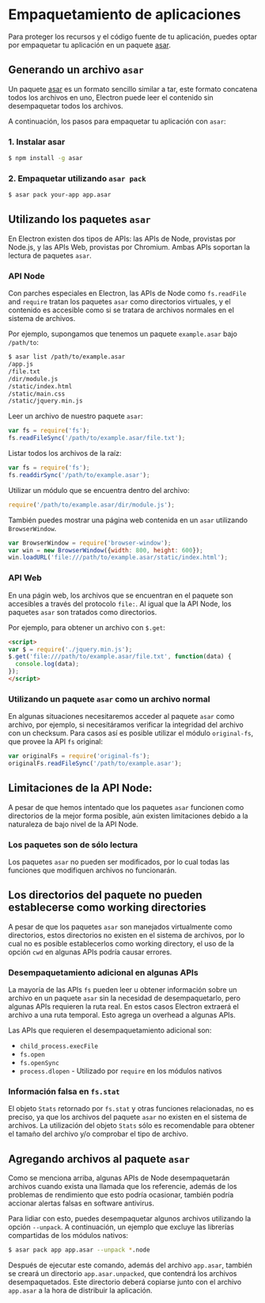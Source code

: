 # Empaquetamiento de aplicaciones

Para proteger los recursos y el código fuente de tu aplicación, puedes optar por empaquetar
tu aplicación en un paquete [asar][asar].

## Generando un archivo `asar`

Un paquete [asar][asar] es un formato sencillo similar a tar, este formato concatena todos los archivos en uno,
Electron puede leer el contenido sin desempaquetar todos los archivos.

A continuación, los pasos para empaquetar tu aplicación con `asar`:

### 1. Instalar asar

```bash
$ npm install -g asar
```

### 2. Empaquetar utilizando `asar pack`

```bash
$ asar pack your-app app.asar
```

## Utilizando los paquetes `asar`

En Electron existen dos tipos de APIs: las APIs de Node, provistas por Node.js,
y las APIs Web, provistas por Chromium. Ambas APIs soportan la lectura de paquetes `asar`.

### API Node

Con parches especiales en Electron, las APIs de Node como `fs.readFile` and `require`
tratan los paquetes `asar` como directorios virtuales, y el contenido es accesible como si se tratara
de archivos normales en el sistema de archivos.

Por ejemplo, supongamos que tenemos un paquete `example.asar` bajo `/path/to`:

```bash
$ asar list /path/to/example.asar
/app.js
/file.txt
/dir/module.js
/static/index.html
/static/main.css
/static/jquery.min.js
```

Leer un archivo de nuestro paquete `asar`:

```javascript
var fs = require('fs');
fs.readFileSync('/path/to/example.asar/file.txt');
```

Listar todos los archivos de la raíz:

```javascript
var fs = require('fs');
fs.readdirSync('/path/to/example.asar');
```

Utilizar un módulo que se encuentra dentro del archivo:

```javascript
require('/path/to/example.asar/dir/module.js');
```

También puedes mostrar una página web contenida en un `asar` utilizando `BrowserWindow`.

```javascript
var BrowserWindow = require('browser-window');
var win = new BrowserWindow({width: 800, height: 600});
win.loadURL('file:///path/to/example.asar/static/index.html');
```

### API Web

En una págin web, los archivos que se encuentran en el paquete son accesibles a través del protocolo `file:`.
Al igual que la API Node, los paquetes `asar` son tratados como directorios.

Por ejemplo, para obtener un archivo con `$.get`:

```html
<script>
var $ = require('./jquery.min.js');
$.get('file:///path/to/example.asar/file.txt', function(data) {
  console.log(data);
});
</script>
```

### Utilizando un paquete `asar` como un archivo normal

En algunas situaciones necesitaremos acceder al paquete `asar` como archivo, por ejemplo,
si necesitáramos verificar la integridad del archivo con un checksum.
Para casos así es posible utilizar el módulo  `original-fs`, que provee la API `fs` original:

```javascript
var originalFs = require('original-fs');
originalFs.readFileSync('/path/to/example.asar');
```

## Limitaciones de la API Node:

A pesar de que hemos intentado que los paquetes  `asar` funcionen como directorios de la mejor forma posible,
aún existen limitaciones debido a la naturaleza de bajo nivel de la API Node.

### Los paquetes son de sólo lectura

Los paquetes `asar` no pueden ser modificados, por lo cual todas las funciones que modifiquen archivos
no funcionarán.

## Los directorios del paquete no pueden establecerse como working directories

A pesar de que los paquetes `asar` son manejados virtualmente como directorios,
estos directorios no existen en el sistema de archivos, por lo cual no es posible establecerlos
como working directory, el uso de la opción `cwd` en algunas APIs podría causar errores.

### Desempaquetamiento adicional en algunas APIs

La mayoría de las APIs `fs` pueden leer u obtener información sobre un archivo en un paquete `asar` sin
la necesidad de desempaquetarlo, pero algunas APIs requieren la ruta real. En estos casos Electron extraerá
el archivo a una ruta temporal. Esto agrega un overhead a algunas APIs.

Las APIs que requieren el desempaquetamiento adicional son:

* `child_process.execFile`
* `fs.open`
* `fs.openSync`
* `process.dlopen` - Utilizado por `require` en los módulos nativos

### Información falsa en `fs.stat`

El objeto `Stats` retornado por `fs.stat` y otras funciones relacionadas,
no es preciso, ya que los archivos del paquete `asar` no existen en el sistema de archivos.
La utilización del objeto `Stats` sólo es recomendable para obtener el tamaño del archivo y/o
comprobar el tipo de archivo.


## Agregando archivos al paquete `asar`

Como se menciona arriba, algunas APIs de Node desempaquetarán archivos cuando exista una llamada
que los referencie, además de los problemas de rendimiento que esto podría ocasionar, también
podría accionar alertas falsas en software antivirus.

Para lidiar con esto, puedes desempaquetar algunos archivos utilizando la opción `--unpack`.
A continuación, un ejemplo que excluye las librerías compartidas de los módulos nativos:

```bash
$ asar pack app app.asar --unpack *.node
```

Después de ejecutar este comando, además del archivo `app.asar`, también se creará
un directorio `app.asar.unpacked`, que contendrá los archivos desempaquetados.
Este directorio deberá copiarse junto con el archivo `app.asar` a la hora de distribuir la aplicación.

[asar]: https://github.com/atom/asar
